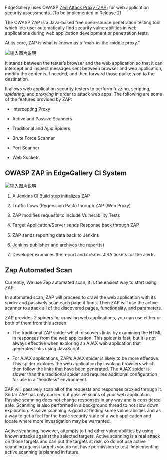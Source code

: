 EdgeGallery uses OWASP [Zed Attack Proxy (ZAP)](https://www.zaproxy.org/) for web application security assessments. (To be implemented in Release 2)

The OWASP ZAP is a Java-based free open-source penetration testing tool which lets user automatically find security vulnerabilities in web applications during web application development or penetration tests.

At its core, ZAP is what is known as a “man-in-the-middle proxy.”

![输入图片说明](https://images.gitee.com/uploads/images/2020/0730/090645_95811f3b_5645267.png "browser-no-proxy.png")

It stands between the tester’s browser and the web application so that it can intercept and inspect messages sent between browser and web application, modify the contents if needed, and then forward those packets on to the destination.

It allows web application security testers to perform fuzzing, scripting, _spidering,_ and _proxying_ in order to attack web apps. The following are some of the features provided by ZAP:

*   Intercepting Proxy

*   Active and Passive Scanners

*   Traditional and Ajax Spiders

*   Brute Force Scanner

*   Port Scanner

*   Web Sockets


OWASP ZAP in EdgeGallery CI System
----------------------------------

![输入图片说明](https://images.gitee.com/uploads/images/2020/0730/090706_54d3c588_5645267.png "ZAP_CI _SMALLER.png")

1.  A Jenkins CI Build step initializes ZAP

2.  Traffic flows (Regression Pack) through ZAP (Web Proxy)

3.  ZAP modifies requests to include Vulnerability Tests

4.  Target Application/Server sends Response back through ZAP

5.  ZAP sends reporting data back to Jenkins

6.  Jenkins publishes and archives the report(s)

7.  Developer examines the report and creates JIRA tickets for the alerts


Zap Automated Scan
------------------

Currently, We use Zap automated scan, it is the easiest way to start using ZAP.

In automated scan, ZAP will proceed to crawl the web application with its spider and passively scan each page it finds. Then ZAP will use the active scanner to attack all of the discovered pages, functionality, and parameters.

ZAP provides 2 spiders for crawling web applications, you can use either or both of them from this screen.

*   The traditional ZAP spider which discovers links by examining the HTML in responses from the web application. This spider is fast, but it is not always effective when exploring an AJAX web application that generates links using JavaScript.

*   For AJAX applications, ZAP’s AJAX spider is likely to be more effective. This spider explores the web application by invoking browsers which then follow the links that have been generated. The AJAX spider is slower than the traditional spider and requires additional configuration for use in a “headless” environment.

ZAP will passively scan all of the requests and responses proxied through it. So far ZAP has only carried out passive scans of your web application. Passive scanning does not change responses in any way and is considered safe. Scanning is also performed in a background thread to not slow down exploration. Passive scanning is good at finding some vulnerabilities and as a way to get a feel for the basic security state of a web application and locate where more investigation may be warranted.

Active scanning, however, attempts to find other vulnerabilities by using known attacks against the selected targets. Active scanning is a real attack on those targets and can put the targets at risk, so do not use active scanning against targets you do not have permission to test .Implementing active scanning is planned in future.